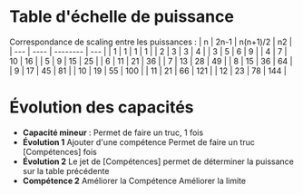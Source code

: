 # Table d'échelle de puissance
Correspondance de scaling entre les puissances :
| n   | 2n-1 | n(n+1)/2 | n2  |
| --- | ---- | -------- | --- |
| 1   | 1    | 1        | 1   |
| 2   | 3    | 3        | 4   |
| 3   | 5    | 6        | 9   |
| 4   | 7    | 10       | 16  |
| 5   | 9    | 15       | 25  |
| 6   | 11   | 21       | 36  |
| 7   | 13   | 28       | 49  |
| 8   | 15   | 36       | 64  |
| 9   | 17   | 45       | 81  |
| 10  | 19   | 55       | 100 |
| 11  | 21   | 66       | 121 |
| 12  | 23   | 78       | 144 |

# Évolution des capacités

- **Capacité mineur** : Permet de faire un truc, 1 fois
- **Évolution 1**
	Ajouter d'une compétence
	Permet de faire un truc [Compétences] fois
- **Évolution 2**
	Le jet de [Compétences] permet de déterminer la puissance sur la table précédente
- **Compétence 2**
	Améliorer la Compétence
	Améliorer la limite